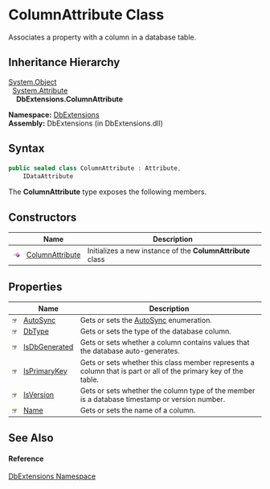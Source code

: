 ColumnAttribute Class
=====================
Associates a property with a column in a database table.


Inheritance Hierarchy
---------------------
[System.Object][1]  
  [System.Attribute][2]  
    **DbExtensions.ColumnAttribute**  

**Namespace:** [DbExtensions][3]  
**Assembly:** DbExtensions (in DbExtensions.dll)

Syntax
------

```csharp
public sealed class ColumnAttribute : Attribute, 
	IDataAttribute
```

The **ColumnAttribute** type exposes the following members.


Constructors
------------

                 | Name                 | Description                                                 
---------------- | -------------------- | ----------------------------------------------------------- 
![Public method] | [ColumnAttribute][4] | Initializes a new instance of the **ColumnAttribute** class 


Properties
----------

                   | Name               | Description                                                                                                     
------------------ | ------------------ | --------------------------------------------------------------------------------------------------------------- 
![Public property] | [AutoSync][5]      | Gets or sets the [AutoSync][5] enumeration.                                                                     
![Public property] | [DbType][6]        | Gets or sets the type of the database column.                                                                   
![Public property] | [IsDbGenerated][7] | Gets or sets whether a column contains values that the database auto-generates.                                 
![Public property] | [IsPrimaryKey][8]  | Gets or sets whether this class member represents a column that is part or all of the primary key of the table. 
![Public property] | [IsVersion][9]     | Gets or sets whether the column type of the member is a database timestamp or version number.                   
![Public property] | [Name][10]         | Gets or sets the name of a column.                                                                              


See Also
--------

#### Reference
[DbExtensions Namespace][3]  

[1]: http://msdn.microsoft.com/en-us/library/e5kfa45b
[2]: http://msdn.microsoft.com/en-us/library/e8kc3626
[3]: ../README.md
[4]: _ctor.md
[5]: AutoSync.md
[6]: DbType.md
[7]: IsDbGenerated.md
[8]: IsPrimaryKey.md
[9]: IsVersion.md
[10]: Name.md
[Public method]: ../../_icons/pubmethod.gif "Public method"
[Public property]: ../../_icons/pubproperty.gif "Public property"